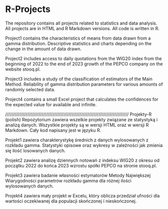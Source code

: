 # R-Projects 

The repository contains all projects related to statistics and data analysis. All projects are in HTML and R Markdown versions. All code is written in R.

Project1 contains the characteristics of means from data drawn from a gamma distribution. Descriptive statistics and charts depending on the change in the amount of data drawn.

Project2 includes access to daily quotations from the WIG20 index from the beginning of 2022 to the end of 2023 growth of the PEPCO company on the website stooq.pl.

Project3 includes a study of the classification of estimators of the Main Method. Reliability of gamma distribution parameters for various amounts of randomly selected data.

Project4 contains a small Excel project that calculates the confidences for the expected value for available and infinite.

//////////////////////////////////////////////////////////////////////////////
Projekty-R (polish)
Repozytorium zawiera wszelkie projekty związane ze statystyką i analizą danych. Wszystkie projekty są w wersji HTML oraz w wersji R Markdown. Cały kod napisany jest w języku R.

Projekt1 zawiera charakterystykę średnich z danych wylosowanych z rozkładu gamma. Statystyki opisowe oraz wykresy w zależności jak zmienia się ilość losowanych danych.

Projekt2 zawiera analizę dziennych notowań z indeksu WIG20 z okresu od początku 2022 do końca 2023 wzrostu spółki PEPCO na stronie stooq.pl. 

Projekt3 zawiera badanie własności estymatorów Metody Największej Wiarygodności parametrów rozkładu gamma dla różnej ilości wylosowanych danych.

Projekt4 zawiera mały projekt w Excelu, który oblicza przedział ufności dla wartości oczekiwanej dla populacji skończonej i nieskończonej.
